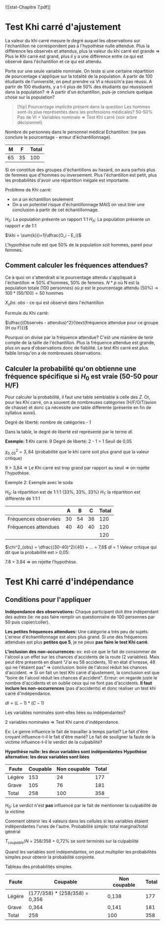 
![[stat-Chapitre 7.pdf]]
# Test Khi carré d'ajustement

La valeur du khi carré mesure le degré auquel les observations sur l'échantillon ne correspondent pas à l'hypothèse nulle attendue.
Plus la différence les observés et attendus, plus la valeur du khi carré est grande => Plus le Khi carré est grand, plus il y a une différence entre ce qui est observé dans l'échantillon et ce qui est attendu.

Porte sur une seule variable nominale. On teste si une certaine répartition de pourcentage s'applique sur la totalité de la population. A partir de 100 étudiants de l'université, on peut prendre va VI a réussi/n'a pas réussi. A partir de 100 étudiants, y a t-il plus de 50% des étudiants qui réussissent dans la population?
=> A partir d'un échantillon, puis-je conclure quelque chose sur la population?

>[!tip] Pourcentage implicite présent dans la question
  Les hommes sont-ils plus représentés dans les professions médicales? 50-50%
  Pas de VI + Variables nominale => Test Khi carré (voir arbre décisionnel)

  
Nombre de personnes dans le personnel médical
Echantillon: (ne pas conclure le pourcentage - erreur d'échantillonnage).

| M   | F   | Total |
| --- | --- | ----- |
| 65  | 35  | 100   |

Si on constitue des groupes d'échantillons au hasard, on aura parfois plus de femmes que d'hommes ou inversement. Plus l'échantillon est petit, plus les probabilités d'avoir une répartition inégale est importante.

Problème de Khi carré:
- on a un échantillon seulement
- On a un potentiel risque d'échantillonnage
MAIS on veut tirer une conclusion à partir de cet échantillonnage.

$H_0$: La population présente un rapport 1:1
$H_A$: La population présente un rapport $\neq$ de 1:1

$\khi = \sum{k}{i=1}\dfrac{O_i - E_i}$ 

L'hypothèse nulle est que 50% de la population soit hommes, pareil pour femmes.

## Comment calculer les fréquences attendues?
Ce à quoi on s'attendrait si le pourcentage attendu s'appliquait à l'échantillon => 50% d'hommes, 50% de femmes.
$N*p$ où N est la population totale (100 personnes)
où $p$ est le pourcentage attendu (50%) -> 
$100 * (50/100) = 50$ hommes 

$X_obs$:
$obs$ - ce qui est observé dans l'échantillon

Formule du Khi carré:

$\dfrac{(Observés - attendus)^2}{\text{fréquence attendue pour ce groupe (H ou F)}}$ 

Pourquoi on divise par la fréquence attendue? C'est une manière de tenir compte de la taille de l'échantillon. Plus la fréquence attendue est grande, plus on aura d'observations donc de fiabilité. Le test Khi carré est plus faible lorsqu'on a de nombreuses observations.


## Calculer la probabilité qu'on obtienne une fréquence spécifique si $H_0$ est vraie (50-50 pour H/F)

Pour calculer la probabilité, il faut une table semblable à celle des $Z$. Or, pour les Khi carré, on a souvent de nombreuses catégories (H/F/O/T/avion de chasse) et donc ça nécessite une table différente (présente en fin de syllabus aussi).

Degré de liberté: $\text{nombre de catégories - 1}$

Dans la table, le degré de liberté est représenté par le terme $dl$.

**Exemple: 1**
Khi carré: 9
Degré de liberté: 2 - 1 = 1
Seuil de 0,05

$\chi^2_{0,05} = 3,84$ (probabilité que le khi carré soit plus grand que la valeur critique)

9 > 3,84 => Le Khi carré est trop grand par rapport au seuil => on rejette l'hypothèse.

Exemple 2:
Exemple avec le soda

$H_0$: la répartition est de 1:1:1 (33%, 33%, 33%)
$H_1$: la répartition est différente de 1:1:1

|                      | A   | B   | C   | Total |
| -------------------- | --- | --- | --- | ----- |
| Fréquences observées | 30  | 54  | 36  | 120   |
| Fréquences attendues | 40  | 40  | 40  | 120   |
|                      |     |     |     | 120   |

$\chi^2_{obs} = \dfrac{(30-40)^2}{40} + ... = 7,8$
$dl$ = 1
Valeur critique qui dit que la probabilité est > 0,05: 

7.8 > 3.84 => on rejette l'hypothèse.

# Test Khi carré d'indépendance

## Conditions pour l'appliquer
**Indépendance des observations:** 
	Chaque participant doit être indépendant des autres (ie: ne pas faire remplir un questionnaire de 100 personnes par 50 puis copier/coller). 

**Les petites fréquences attendues:** 
	Une catégorie a très peu de sujets. L'erreur d'échantillonnage est alors plus grand. Si une des fréquences attendues est plus **petites que 5**, je ne peux **pas faire le test Khi carré**.

**L'inclusion des non-occurrences:** 
	ex: est-ce que le fait de consommer de l'alcool a un effet sur les chances d'accidents de la route (2 variables). Mais peut être présenté en disant "J'ai eu 58 accidents, 10 en état d'ivresse, 48 qui ne l'étaient pas" => conclusion: boire de l'alcool réduit les chances d'accident.
	=> Si on fait un test Khi carré d'ajustement, la conclusion est que "boire de l'alcool réduit les chances d'accident".
	Erreur: on regarde juste le nombre d'accidents et on oublie ceux qui ne font pas d'accidents.
	**Il faut inclure les non-occurrences** (pas d'accidents) et donc réaliser un test khi carré d'indépendance.

$dl = (L-1) * (C-1)$

Les variables nominales sont-elles liées ou indépendantes?

2 variables nominales => Test Khi carré d'indépendance.

Ex: Le genre influence le fait de travailler à temps partiel? Le fait d'être croyant influence-t-il le fait d'être marié?
Le fait de souligner la faute de la victime influence-t-il le verdict de la culpabilité?

**Hypothèse nulle: les deux variables sont indépendantes**
**Hypothèse alternative: les deux variables sont liées**

| Faute  | Coupable | Non coupable | Total |
| ------ | -------- | ------------ | ----- |
| Légère | 153      | 24           | 177   |
| Grave  | 105      | 76           | 181   |
| Total  | 258      | 100          | 358   |
$H_0$: Le verdict n'est **pas** influencé par le fait de mentionner la culpabilité de la victime

Comment obtenir les 4 valeurs dans les cellules si les variables étaient indépendantes l'unes de l'autre.
Probabilité simple: total marginal/total général

$T_{coupable}/N$ = 258/358 = 0,72% se sont terminés sur la culpabilité

Quand les variables sont indépendantes, on peut multiplier les probabilités simples pour obtenir la probabilité conjointe.

Tableau des probabilités simples

| Faute  | Coupable                      | Non coupable | Total |
| ------ | ----------------------------- | ------------ | ----- |
| Légère | (177/358) * (258/358) = 0,356 | 0,138        | 177   |
| Grave  | 0,364                         | 0,141        | 181   |
| Total  | 258                           | 100          | 358   |




